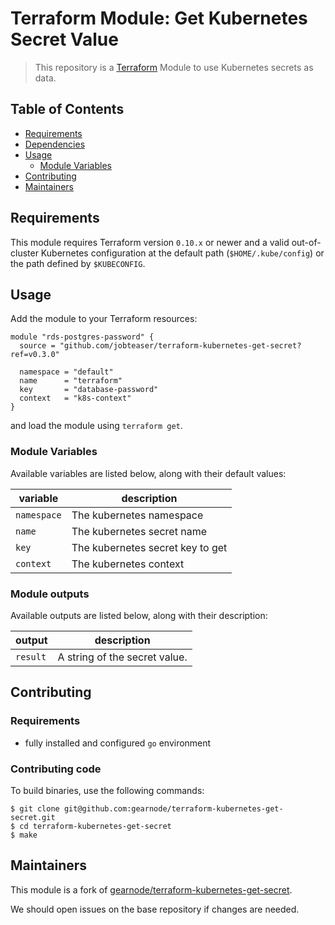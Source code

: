 # Terraform Module: Get Kubernetes Secret Value

> This repository is a [Terraform](https://terraform.io/) Module to use Kubernetes secrets as data.

## Table of Contents

- [Requirements](#requirements)
- [Dependencies](#dependencies)
- [Usage](#usage)
  - [Module Variables](#module-variables)
- [Contributing](#contributing)
- [Maintainers](#maintainers)

## Requirements

This module requires Terraform version `0.10.x` or newer and a valid out-of-cluster Kubernetes configuration at the default path (`$HOME/.kube/config`) or the path defined by `$KUBECONFIG`.

## Usage

Add the module to your Terraform resources:

```hcl
module "rds-postgres-password" {
  source = "github.com/jobteaser/terraform-kubernetes-get-secret?ref=v0.3.0"

  namespace = "default"
  name      = "terraform"
  key       = "database-password"
  context   = "k8s-context"
}
```

and load the module using `terraform get`.

### Module Variables

Available variables are listed below, along with their default values:

| variable    | description                      |
|-------------|----------------------------------|
| `namespace` | The kubernetes namespace         |
| `name`      | The kubernetes secret name       |
| `key`       | The kubernetes secret key to get |
| `context`   | The kubernetes context           |

### Module outputs

Available outputs are listed below, along with their description:

| output    | description                   |
|-----------|-------------------------------|
| `result`  | A string of the secret value. |

## Contributing

### Requirements

- fully installed and configured `go` environment

### Contributing code

To build binaries, use the following commands:

```
$ git clone git@github.com:gearnode/terraform-kubernetes-get-secret.git
$ cd terraform-kubernetes-get-secret
$ make
```

## Maintainers

This module is a fork of [gearnode/terraform-kubernetes-get-secret](https://github.com/gearnode/terraform-kubernetes-get-secret).

We should open issues on the base repository if changes are needed.
